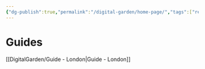 ```yaml
---
{"dg-publish":true,"permalink":"/digital-garden/home-page/","tags":["resource","gardenEntry"]}
---
```


# Guides

[[DigitalGarden/Guide - London\|Guide - London]]

